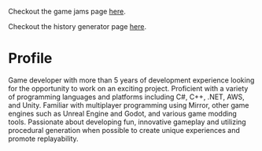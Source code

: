 Checkout the game jams page [here](gamejams.md).

Checkout the history generator page [here](historygenerator.md).

# Profile
Game developer with more than 5 years of development experience looking for the opportunity to work on an exciting project. Proficient with a variety of programming languages and platforms including C#, C++, .NET, AWS, and Unity. Familiar with multiplayer programming using Mirror, other game engines such as Unreal Engine and Godot, and various game modding tools. Passionate about developing fun, innovative gameplay and utilizing procedural generation when possible to create unique experiences and promote replayability.